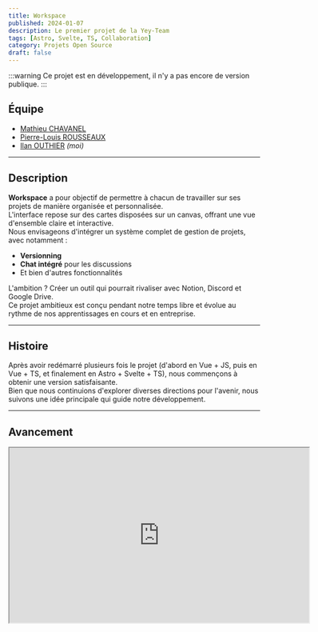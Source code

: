 ```yaml
---
title: Workspace
published: 2024-01-07
description: Le premier projet de la Yey-Team
tags: [Astro, Svelte, TS, Collaboration]
category: Projets Open Source
draft: false
---
```


<!-- # Workspace -->

:::warning
Ce projet est en développement, il n'y a pas encore de version publique.
:::

<!-- ## Github -->

<!-- Lien vers le dépôt Github : [Workspace](https://github.com/yey-team/workspace) -->

## Équipe

- [Mathieu CHAVANEL](https://github.com/math-pixel)
- [Pierre-Louis ROUSSEAUX](https://github.com/P-Lrou)
- [Ilan OUTHIER](https://github.com/IlanOu) *(moi)*

---

## Description

**Workspace** a pour objectif de permettre à chacun de travailler sur ses projets de manière organisée et personnalisée.  
L'interface repose sur des cartes disposées sur un canvas, offrant une vue d'ensemble claire et interactive.  
Nous envisageons d'intégrer un système complet de gestion de projets, avec notamment :

- **Versionning**
- **Chat intégré** pour les discussions
- Et bien d'autres fonctionnalités

L'ambition ? Créer un outil qui pourrait rivaliser avec Notion, Discord et Google Drive.  
Ce projet ambitieux est conçu pendant notre temps libre et évolue au rythme de nos apprentissages en cours et en entreprise.

---

## Histoire

Après avoir redémarré plusieurs fois le projet <span class="small-text text-neutral-400 text-lg">(d'abord en Vue + JS, puis en Vue + TS, et finalement en Astro + Svelte + TS)</span>, nous commençons à obtenir une version satisfaisante.  
Bien que nous continuions d'explorer diverses directions pour l'avenir, nous suivons une idée principale qui guide notre développement.

---

## Avancement

<iframe src="https://www.youtube.com/embed/xflt8zMGpwM" width="600" height="350"></iframe>
